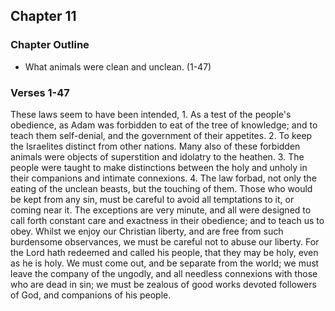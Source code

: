 ## Chapter 11

### Chapter Outline

- What animals were clean and unclean. (1-47)

### Verses 1-47

These laws seem to have been intended, 1. As a test of the people's obedience, as Adam was forbidden to eat of the tree of knowledge; and to teach them self-denial, and the government of their appetites. 2. To keep the Israelites distinct from other nations. Many also of these forbidden animals were objects of superstition and idolatry to the heathen. 3. The people were taught to make distinctions between the holy and unholy in their companions and intimate connexions. 4. The law forbad, not only the eating of the unclean beasts, but the touching of them. Those who would be kept from any sin, must be careful to avoid all temptations to it, or coming near it. The exceptions are very minute, and all were designed to call forth constant care and exactness in their obedience; and to teach us to obey. Whilst we enjoy our Christian liberty, and are free from such burdensome observances, we must be careful not to abuse our liberty. For the Lord hath redeemed and called his people, that they may be holy, even as he is holy. We must come out, and be separate from the world; we must leave the company of the ungodly, and all needless connexions with those who are dead in sin; we must be zealous of good works devoted followers of God, and companions of his people.


